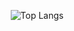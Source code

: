 <p align="center">
  <!-- Stats -->

<p align="center">
  <!-- Top Langs -->
  <img alt="Top Langs"
       src="https://readme-stats-one-cyan.vercel.app/api/top-langs/?username=LUX65535&layout=donut&langs_count=8&theme=catppuccin_mocha&bg_color=00000000" />
</p>


<!--
**LUX65535/LUX65535** is a ✨ _special_ ✨ repository because its `README.md` (this file) appears on your GitHub profile.

Here are some ideas to get you started:

- 🔭 I’m currently working on ...
- 🌱 I’m currently learning ...
- 👯 I’m looking to collaborate on ...
- 🤔 I’m looking for help with ...
- 💬 Ask me about ...
- 📫 How to reach me: ...
- 😄 Pronouns: ...
- ⚡ Fun fact: ...
-->

